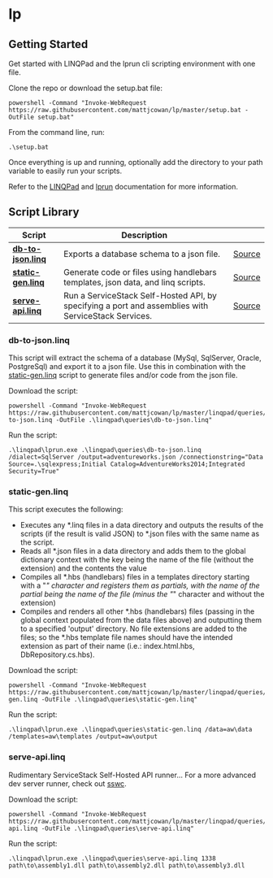 # lp

## Getting Started

Get started with LINQPad and the lprun cli scripting environment with one file.

Clone the repo or download the setup.bat file:

```
powershell -Command "Invoke-WebRequest https://raw.githubusercontent.com/mattjcowan/lp/master/setup.bat -OutFile setup.bat"
```

From the command line, run:

```
.\setup.bat
```

Once everything is up and running, optionally add the directory to your path variable to easily run your scripts.

Refer to the [LINQPad](https://www.linqpad.net/) and [lprun](https://www.linqpad.net/lprun.aspx) documentation for more information.

## Script Library

Script | Description | |
--- | --- | ---
[**db-to-json.linq**](#db-to-jsonlinq)| Exports a database schema to a json file.  | [Source](https://github.com/mattjcowan/lp/blob/master/linqpad/queries/db-to-json.linq)
[**static-gen.linq**](#static-genlinq)| Generate code or files using handlebars templates, json data, and linq scripts.  | [Source](https://github.com/mattjcowan/lp/blob/master/linqpad/queries/static-gen.linq)
[**serve-api.linq**](#serve-apilinq)| Run a ServiceStack Self-Hosted API, by specifying a port and assemblies with ServiceStack Services.  | [Source](https://github.com/mattjcowan/lp/blob/master/linqpad/queries/serve-api.linq)

### **db-to-json.linq**

This script will extract the schema of a database (MySql, SqlServer, Oracle, PostgreSql) and export it to a json file.
Use this in combination with the [static-gen.linq](#static-genlinq) script to generate files and/or code from the json file.

Download the script:
```
powershell -Command "Invoke-WebRequest https://raw.githubusercontent.com/mattjcowan/lp/master/linqpad/queries/db-to-json.linq -OutFile .\linqpad\queries\db-to-json.linq"
```

Run the script:
```
.\linqpad\lprun.exe .\linqpad\queries\db-to-json.linq /dialect=SqlServer /output=adventureworks.json /connectionstring="Data Source=.\sqlexpress;Initial Catalog=AdventureWorks2014;Integrated Security=True"
```

### **static-gen.linq**

This script executes the following:

- Executes any *.linq files in a data directory and outputs the results of the scripts (if the result is valid JSON) to *.json files with the same name as the script.
- Reads all *.json files in a data directory and adds them to the global dictionary context with the key being the name of the file (without the extension) and the contents the value
- Compiles all *.hbs (handlebars) files in a templates directory starting with a "_" character and registers them as partials, with the name of the partial being the name of the file (minus the "_" character and without the extension)
- Compiles and renders all other *.hbs (handlebars) files (passing in the global context populated from the data files above) and outputting them to a specified 'output' directory. No file extensions are added to the files; so the *.hbs template file names should have the intended extension as part of their name (i.e.: index.html.hbs,  DbRepository.cs.hbs).

Download the script:
```
powershell -Command "Invoke-WebRequest https://raw.githubusercontent.com/mattjcowan/lp/master/linqpad/queries/static-gen.linq -OutFile .\linqpad\queries\static-gen.linq"
```

Run the script:
```
.\linqpad\lprun.exe .\linqpad\queries\static-gen.linq /data=aw\data /templates=aw\templates /output=aw\output
```

### **serve-api.linq**

Rudimentary ServiceStack Self-Hosted API runner... For a more advanced dev server runner, check out [sswc](https://github.com/mjczone/sswc).

Download the script:
```
powershell -Command "Invoke-WebRequest https://raw.githubusercontent.com/mattjcowan/lp/master/linqpad/queries/serve-api.linq -OutFile .\linqpad\queries\serve-api.linq"
```

Run the script:
```
.\linqpad\lprun.exe .\linqpad\queries\serve-api.linq 1338 path\to\assembly1.dll path\to\assembly2.dll path\to\assembly3.dll
```


